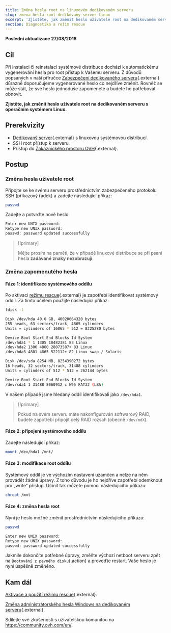 ```yaml
---
title: Změna hesla root na linuxovém dedikovaném serveru
slug: zmena-hesla-root-dedikovany-server-linux
excerpt: 'Zjistěte, jak změnit heslo uživatele root na dedikovaném serveru s operačním systémem Linux'
section: Diagnostika a režim rescue
---
```


**Poslední aktualizace 27/08/2018**

## Cíl

Při instalaci či reinstalaci systémové distribuce dochází k automatickému vygenerování hesla pro root přístup k Vašemu serveru. Z důvodů popsaných v naší příručce [Zabezpečení dedikovaného serveru](https://docs.ovh.com/cz/cs/dedicated/zabezpeceni-dedikovany-server/){.external} důrazně doporučujeme vygenerované heslo co nejdříve změnit. Rovněž se může stát, že své heslo jednoduše zapomenete a budete ho potřebovat obnovit.

**Zjistěte, jak změnit heslo uživatele root na dedikovaném serveru s operačním systémem Linux.**


## Prerekvizity

* [Dedikovaný server](https://www.ovh.cz/dedikovane_servery/){.external} s linuxovou systémovou distribucí.
* SSH root přístup k serveru.
* Přístup do [Zákaznického prostoru OVH](https://www.ovh.com/auth/?action=gotomanager){.external}.


## Postup

### Změna hesla uživatele root

Připojte se ke svému serveru prostřednictvím zabezpečeného protokolu SSH (příkazový řádek) a zadejte následující příkaz:

```sh
passwd
```

Zadejte a potvrďte nové heslo:

```sh
Enter new UNIX password:
Retype new UNIX password:
passwd: password updated successfully
```

> [!primary]
>
> Mějte prosím na paměti, že v případě linuxové distribuce se při psaní hesla **zadávané znaky nezobrazují**.
>

### Změna zapomenutého hesla

#### Fáze 1: identifikace systémového oddílu

Po aktivaci [režimu rescue](https://docs.ovh.com/cz/cs/dedicated/ovh-rescue/){.external} je zapotřebí identifikovat systémový oddíl. Za tímto účelem použijte následující příkaz:

```sh
fdisk -l

Disk /dev/hda 40.0 GB, 40020664320 bytes
255 heads, 63 sectors/track, 4865 cylinders
Units = cylinders of 16065 * 512 = 8225280 bytes

Device Boot Start End Blocks Id System
/dev/hda1 * 1 1305 10482381 83 Linux
/dev/hda2 1306 4800 28073587+ 83 Linux
/dev/hda3 4801 4865 522112+ 82 Linux swap / Solaris

Disk /dev/sda 8254 MB, 8254390272 bytes
16 heads, 32 sectors/track, 31488 cylinders
Units = cylinders of 512 * 512 = 262144 bytes

Device Boot Start End Blocks Id System
/dev/sda1 1 31488 8060912 c W95 FAT32 (LBA)
```

V našem případě jsme hledaný oddíl identifikovali jako `/dev/hda1`. 

> [!primary]
>
> Pokud na svém serveru máte nakonfigurován softwarový RAID, budete zapotřebí připojit celý RAID rozsah (obecně `/dev/mdX`). 
>

#### Fáze 2: připojení systémového oddílu

Zadejte následující příkaz:

```sh
mount /dev/hda1 /mnt/
```

#### Fáze 3: modifikace root oddílu

Systémový oddíl je ve výchozím nastavení uzamčen a nelze na něm provádět žádné úpravy. Z toho důvodu je ho nejdříve zapotřebí odemknout pro „write“ přístup. Učinit tak můžete pomocí následujícího příkazu:

```sh
chroot /mnt
```

#### Fáze 4: změna hesla root

Nyní je heslo možné změnit prostřednictvím následujícího příkazu:

```sh
passwd

Enter new UNIX password:
Retype new UNIX password:
passwd: password updated successfully
```

Jakmile dokončíte potřebné úpravy, změňte výchozí netboot serveru zpět na `Bootování z pevného disku`{.action} a proveďte restart. Vaše heslo je nyní úspěšně změněno.


## Kam dál

[Aktivace a použití režimu rescue](https://docs.ovh.com/cz/cs/dedicated/ovh-rescue/){.external}.

[Změna administrátorského hesla Windows na dedikovaném serveru](https://docs.ovh.com/cz/cs/dedicated/zmena-hesla-admin-windows/){.external}.

Sdílejte své zkušenosti s uživatelskou komunitou na <https://community.ovh.com/en/>.